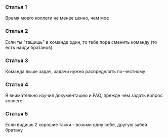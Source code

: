 ### Статья 1

Время моего коллеги не менее ценно, чем мое

### Статья 2

Если ты "тащишь" в команде один, то тебе пора сменить команду (то есть найди братанов)

### Статья 3

Команда выше задач, задачи нужно распределять по-честному

### Статья 4

Я внимательно изучил документацию и FAQ, прежде чем задать вопрос коллеге

### Статья 5

Если видишь 2 хорошие таски - возьми одну себе, другую забей братану
